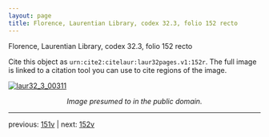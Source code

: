 ```yaml
---
layout: page
title: Florence, Laurentian Library, codex 32.3, folio 152 recto
---
```


Florence, Laurentian Library, codex 32.3, folio 152 recto

Cite this object as `urn:cite2:citelaur:laur32pages.v1:152r`.  The full image is linked to a citation tool you can use to cite regions of the image.

[![laur32_3_00311](http://www.homermultitext.org/iipsrv?IIIF=/project/homer/pyramidal/deepzoom/citelaur/laur32imgs/v1/laur32_3_00311.tif/full/800,/0/default.jpg)](http://www.homermultitext.org/ict2/?urn=urn:cite2:citelaur:laur32imgs.v1:laur32_3_00311) 

<p style="text-align: center; font-style: italic;">Image presumed to in the public domain.</p>

---

previous: [151v](../151v/) | next: [152v](../152v/)